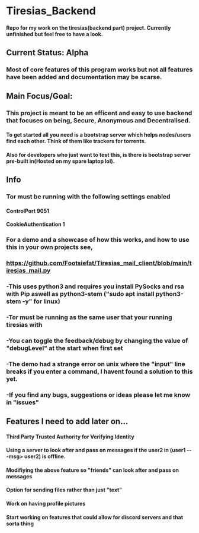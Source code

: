 # Tiresias_Backend
#### Repo for my work on the tiresias(backend part) project. Currently unfinished but feel free to have a look.
## Current Status: Alpha
### Most of core features of this program works but not all features have been added and documentation may be scarse.


## Main Focus/Goal:
### This project is meant to be an efficent and easy to use backend that focuses on being, Secure, Anonymous and Decentralised.

#### To get started all you need is a bootstrap server which helps nodes/users find each other. Think of them like trackers for torrents. 

#### Also for developers who just want to test this, is there is bootstrap server pre-built in(Hosted on my spare laptop lol).

## Info
### Tor must be running with the following settings enabled
#### ControlPort 9051
#### CookieAuthentication 1

### For a demo and a showcase of how this works, and how to use this in your own projects see,
### https://github.com/Footsiefat/Tiresias_mail_client/blob/main/tiresias_mail.py

### -This uses python3 and requires you install PySocks and rsa with Pip aswell as python3-stem ("sudo apt install python3-stem -y" for linux)
### -Tor must be running as the same user that your running tiresias with
### -You can toggle the feedback/debug by changing the value of "debugLevel" at the start when first set
### -The demo had a strange error on unix where the "input" line breaks if you enter a command, I havent found a solution to this yet.
### -If you find any bugs, suggestions or ideas please let me know in "issues"

## Features I need to add later on...
#### Third Party Trusted Authority for Verifying Identity
#### Using a server to look after and pass on messages if the user2 in (user1 ---msg> user2) is offline. 
#### Modifiying the above feature so "friends" can look after and pass on messages
#### Option for sending files rather than just "text"
#### Work on having profile pictures
#### Start working on features that could allow for discord servers and that sorta thing
